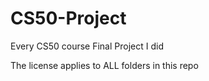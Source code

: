 # CS50-Project
Every CS50 course Final Project I did

The license applies to ALL folders in this repo
